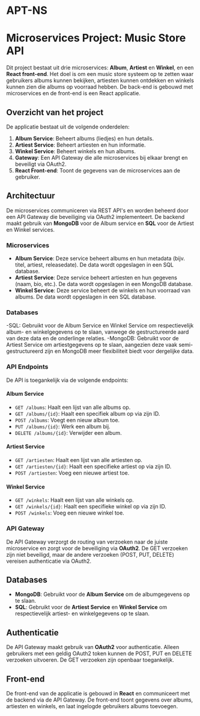 # APT-NS
# Microservices Project: Music Store API

Dit project bestaat uit drie microservices: **Album**, **Artiest** en **Winkel**, en een **React front-end**. Het doel is om een music store systeem op te zetten waar gebruikers albums kunnen bekijken, artiesten kunnen ontdekken en winkels kunnen zien die albums op voorraad hebben. De back-end is gebouwd met microservices en de front-end is een React applicatie.

## Overzicht van het project

De applicatie bestaat uit de volgende onderdelen:
1. **Album Service**: Beheert albums (liedjes) en hun details.
2. **Artiest Service**: Beheert artiesten en hun informatie.
3. **Winkel Service**: Beheert winkels en hun albums.
4. **Gateway**: Een API Gateway die alle microservices bij elkaar brengt en beveiligt via OAuth2.
5. **React Front-end**: Toont de gegevens van de microservices aan de gebruiker.

## Architectuur

De microservices communiceren via REST API's en worden beheerd door een API Gateway die beveiliging via OAuth2 implementeert. De backend maakt gebruik van **MongoDB** voor de Album service en **SQL** voor de Artiest en Winkel services. 

### Microservices
- **Album Service**: Deze service beheert albums en hun metadata (bijv. titel, artiest, releasedate). De data wordt opgeslagen in een SQL database.
- **Artiest Service**: Deze service beheert artiesten en hun gegevens (naam, bio, etc.). De data wordt opgeslagen in een MongoDB database.
- **Winkel Service**: Deze service beheert de winkels en hun voorraad van albums. De data wordt opgeslagen in een SQL database.


### Databases
-SQL: Gebruikt voor de Album Service en Winkel Service om respectievelijk album- en winkelgegevens op te slaan, vanwege de gestructureerde aard van deze data en de onderlinge relaties.
-MongoDB: Gebruikt voor de Artiest Service om artiestgegevens op te slaan, aangezien deze vaak semi-gestructureerd zijn en MongoDB meer flexibiliteit biedt voor dergelijke data.

### API Endpoints
De API is toegankelijk via de volgende endpoints:

#### Album Service
- `GET /albums`: Haalt een lijst van alle albums op.
- `GET /albums/{id}`: Haalt een specifiek album op via zijn ID.
- `POST /albums`: Voegt een nieuw album toe.
- `PUT /albums/{id}`: Werk een album bij.
- `DELETE /albums/{id}`: Verwijder een album.

#### Artiest Service
- `GET /artiesten`: Haalt een lijst van alle artiesten op.
- `GET /artiesten/{id}`: Haalt een specifieke artiest op via zijn ID.
- `POST /artiesten`: Voeg een nieuwe artiest toe.

#### Winkel Service
- `GET /winkels`: Haalt een lijst van alle winkels op.
- `GET /winkels/{id}`: Haalt een specifieke winkel op via zijn ID.
- `POST /winkels`: Voeg een nieuwe winkel toe.

### API Gateway
De API Gateway verzorgt de routing van verzoeken naar de juiste microservice en zorgt voor de beveiliging via **OAuth2**. De GET verzoeken zijn niet beveiligd, maar de andere verzoeken (POST, PUT, DELETE) vereisen authenticatie via OAuth2.

## Databases
- **MongoDB**: Gebruikt voor de **Album Service** om de albumgegevens op te slaan.
- **SQL**: Gebruikt voor de **Artiest Service** en **Winkel Service** om respectievelijk artiest- en winkelgegevens op te slaan.

## Authenticatie
De API Gateway maakt gebruik van **OAuth2** voor authenticatie. Alleen gebruikers met een geldig OAuth2 token kunnen de POST, PUT en DELETE verzoeken uitvoeren. De GET verzoeken zijn openbaar toegankelijk.

## Front-end
De front-end van de applicatie is gebouwd in **React** en communiceert met de backend via de API Gateway. De front-end toont gegevens over albums, artiesten en winkels, en laat ingelogde gebruikers albums toevoegen.


